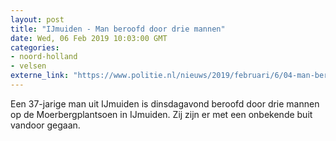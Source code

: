 ```yaml
---
layout: post
title: "IJmuiden - Man beroofd door drie mannen"
date: Wed, 06 Feb 2019 10:03:00 GMT
categories: 
- noord-holland 
- velsen 
externe_link: "https://www.politie.nl/nieuws/2019/februari/6/04-man-beroofd-door-drie-mannen.html"
---
```


Een 37-jarige man uit IJmuiden is dinsdagavond beroofd door drie mannen op de Moerbergplantsoen in IJmuiden. Zij zijn er met een onbekende buit vandoor gegaan.
